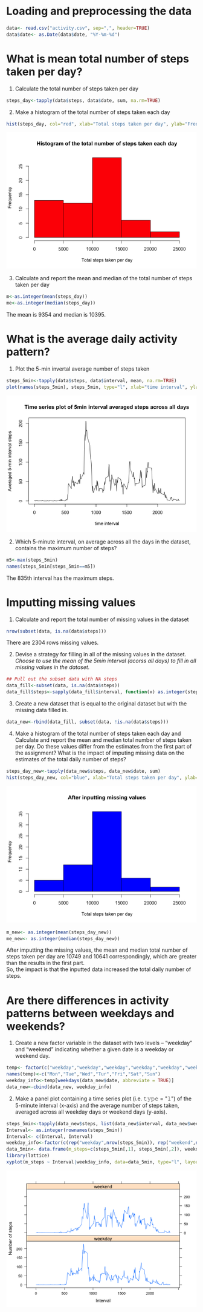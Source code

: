 # Loading and preprocessing the data

```r
data<- read.csv("activity.csv", sep=",", header=TRUE)
data$date<- as.Date(data$date, "%Y-%m-%d")
```

# What is mean total number of steps taken per day?
1. Calculate the total number of steps taken per day

```r
steps_day<-tapply(data$steps, data$date, sum, na.rm=TRUE)
```

2. Make a histogram of the total number of steps taken each day

```r
hist(steps_day, col="red", xlab="Total steps taken per day", ylab="Frequency", main="Histogram of the total number of steps taken each day")
```

![](PA1_template_files/figure-html/unnamed-chunk-3-1.png) 

3. Calculate and report the mean and median of the total number of steps taken per day

```r
m<-as.integer(mean(steps_day))
me<-as.integer(median(steps_day))
```
The mean is 9354 and median is 10395.

# What is the average daily activity pattern?
1. Plot the 5-min invertal average number of steps taken

```r
steps_5min<-tapply(data$steps, data$interval, mean, na.rm=TRUE)
plot(names(steps_5min), steps_5min, type="l", xlab="time interval", ylab="Averaged 5-min interval steps", main="Time series plot of 5min interval averaged steps across all days")
```

![](PA1_template_files/figure-html/unnamed-chunk-5-1.png) 

2. Which 5-minute interval, on average across all the days in the dataset, contains the maximum number of steps?

```r
m5<-max(steps_5min)
names(steps_5min[steps_5min==m5])
```
The 835th interval has the maximum steps.

# Imputting missing values
1. Calculate and report the total number of missing values in the dataset

```r
nrow(subset(data, is.na(data$steps)))
```
There are 2304 rows missing values.

2. Devise a strategy for filling in all of the missing values in the dataset.  
_Choose to use the mean of the 5min interval (acorss all days) to fill in all missing values in the dataset._

```r
## Pull out the subset data with NA steps
data_fill<-subset(data, is.na(data$steps))
data_fill$steps<-sapply(data_fill$interval, function(x) as.integer(steps_5min[[as.character(x)]]))
```

3. Create a new dataset that is equal to the original dataset but with the missing data filled in.

```r
data_new<-rbind(data_fill, subset(data, !is.na(data$steps)))
```

4. Make a histogram of the total number of steps taken each day and Calculate and report the mean and median total number of steps taken per day. Do these values differ from the estimates from the first part of the assignment? What is the impact of imputing missing data on the estimates of the total daily number of steps?

```r
steps_day_new<-tapply(data_new$steps, data_new$date, sum)
hist(steps_day_new, col="blue", xlab="Total steps taken per day", ylab="Frequency", main="After inputting missing values")
```

![](PA1_template_files/figure-html/unnamed-chunk-10-1.png) 

```r
m_new<- as.integer(mean(steps_day_new))
me_new<- as.integer(median(steps_day_new))
```
After imputting the missing values, the mean and median total number of steps taken per day are 10749 and 10641 correspondingly, which are greater than the results in the first part.  
So, the impact is that the inputted data increased the total daily number of steps.

# Are there differences in activity patterns between weekdays and weekends?
1. Create a new factor variable in the dataset with two levels – “weekday” and “weekend” indicating whether a given date is a weekday or weekend day.

```r
temp<- factor(c("weekday","weekday","weekday","weekday","weekday","weekend","weekend"))
names(temp)<-c("Mon","Tue","Wed","Tur","Fri","Sat","Sun")
weekday_info<-temp[weekdays(data_new$date, abbreviate = TRUE)]
data_new<-cbind(data_new, weekday_info)
```
2. Make a panel plot containing a time series plot (i.e. 𝚝𝚢𝚙𝚎 = "𝚕") of the 5-minute interval (x-axis) and the average number of steps taken, averaged across all weekday days or weekend days (y-axis).  


```r
steps_5min<-tapply(data_new$steps, list(data_new$interval, data_new$weekday_info), mean)
Interval<- as.integer(rownames(steps_5min))
Interval<- c(Interval, Interval)
weekday_info<-factor(c(rep("weekday",nrow(steps_5min)), rep("weekend",nrow(steps_5min))))
data_5min<- data.frame(m_steps=c(steps_5min[,1], steps_5min[,2]), weekday_info, Interval)
library(lattice)
xyplot(m_steps ~ Interval|weekday_info, data=data_5min, type="l", layout=c(1,2), xlab="Interval", ylab="Number of steps")
```

![](PA1_template_files/figure-html/unnamed-chunk-12-1.png) 
